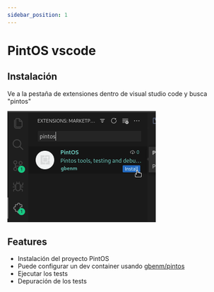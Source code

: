 ```yaml
---
sidebar_position: 1
---
```

# PintOS vscode

## Instalación
Ve a la pestaña de extensiones dentro de visual studio code y busca "pintos"

![image](assets/find-ext.png)

## Features

- Instalación del proyecto PintOS
- Puede configurar un dev container usando [gbenm/pintos](https://hub.docker.com/r/gbenm/pintos)
- Ejecutar los tests
- Depuración de los tests

